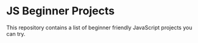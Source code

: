 # JS Beginner Projects 

This repository contains a list of beginner friendly JavaScript projects you can try. 
